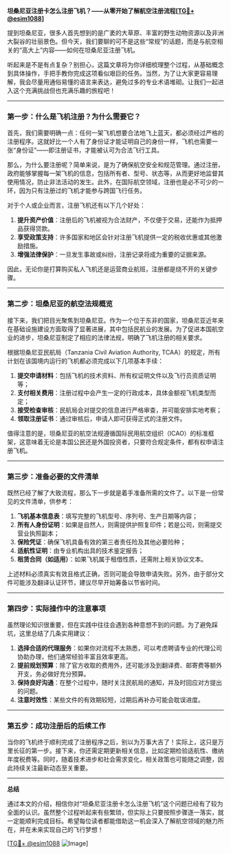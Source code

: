 **坦桑尼亚注册卡怎么注册飞机？——从零开始了解航空注册流程[[TG💪+ @esim1088](https://t.me/s/esim1088)]**

提到坦桑尼亚，很多人首先想到的是广袤的大草原、丰富的野生动物资源以及非洲大裂谷的壮丽景色。但今天，我们要聊的可不是这些“常规”的话题，而是与航空相关的“高大上”内容——如何在坦桑尼亚注册飞机。

听起来是不是有点复杂？别担心，这篇文章将为你详细梳理整个过程，从基础概念到具体操作，手把手教你完成这项看似艰巨的任务。当然，为了让大家更容易理解，我会尽量用通俗易懂的语言来表达，避免过多的专业术语堆砌。让我们一起进入这个充满挑战但也充满乐趣的旅程吧！

---

### **第一步：什么是飞机注册？为什么需要它？**

首先，我们需要明确一点：任何一架飞机想要合法地飞上蓝天，都必须经过严格的注册程序。这就好比一个人有了身份证才能证明自己的身份一样，飞机也需要一张“身份证”——即注册证书，才能被认可为合法飞行工具。

那么，为什么要注册呢？简单来说，是为了确保航空安全和规范管理。通过注册，政府能够掌握每一架飞机的信息，包括所有者、型号、状态等，从而更好地监督其使用情况，防止非法活动的发生。此外，在国际航空领域，注册也是必不可少的一环，因为只有注册过的飞机才能参与跨国飞行任务。

对于个人或企业而言，注册飞机还有以下几个好处：

1. **提升资产价值**：注册后的飞机被视为合法财产，不仅便于交易，还能作为抵押品获得贷款。
2. **享受政策支持**：许多国家和地区会针对注册飞机提供一定的税收优惠或其他激励措施。
3. **增强法律保护**：一旦发生事故或纠纷，注册记录将成为重要的证据来源。

因此，无论你是打算购买私人飞机还是运营商业航班，注册都是绕不开的关键步骤。

---

### **第二步：坦桑尼亚的航空法规概览**

接下来，我们把目光聚焦到坦桑尼亚。作为一个位于东非的国家，坦桑尼亚近年来在基础设施建设方面取得了显著进展，其中包括民航业的发展。为了促进本国航空业的进步，坦桑尼亚制定了相应的法律法规，明确了飞机注册的相关要求。

根据坦桑尼亚民航局（Tanzania Civil Aviation Authority, TCAA）的规定，所有计划在该国境内运行的飞机都必须完成以下几项基本手续：

1. **提交申请材料**：包括飞机的技术资料、所有权证明文件以及飞行员资质证明等；
2. **支付相关费用**：注册过程中会产生一定的行政成本，具体金额视飞机类型而定；
3. **接受检查审核**：民航局会对提交的信息进行严格审查，并可能安排实地考察；
4. **领取注册证书**：通过审核后，申请人即可获得正式的注册文件。

值得注意的是，坦桑尼亚的航空法规遵循国际民用航空组织（ICAO）的标准框架，这意味着无论是本国公民还是外国投资者，只要符合规定条件，都有权申请注册飞机。

---

### **第三步：准备必要的文件清单**

既然已经了解了大致流程，那么下一步就是着手准备所需的文件了。以下是一份常见的文件清单，供参考：

1. **飞机基本信息表**：填写完整的飞机型号、序列号、生产日期等内容；
2. **所有人身份证明**：如果是自然人，则需提供护照复印件；若是公司，则需提交营业执照副本；
3. **保险凭证**：确保飞机具备有效的第三者责任险及其他必要险种；
4. **适航性证明**：由专业机构出具的技术鉴定报告；
5. **租赁合同（如适用）**：如果飞机属于租借性质，还需附上相关协议文本。

上述材料必须真实有效且格式正确，否则可能会导致申请失败。另外，由于部分文件可能涉及翻译认证环节，建议尽早开始筹备以节省时间。

---

### **第四步：实际操作中的注意事项**

虽然理论知识很重要，但在实践中往往会遇到各种意想不到的问题。为了避免踩坑，这里总结了几条实用建议：

1. **选择合适的代理服务**：如果你对流程不太熟悉，可以考虑聘请专业的代理公司协助办理，他们通常经验丰富且效率更高。
2. **提前规划预算**：除了官方收取的费用外，还可能涉及到翻译费、邮寄费等额外开支，务必做好充分预算。
3. **保持良好沟通**：在整个过程中，随时关注民航局的通知，并及时回应对方提出的问题。
4. **注意时效性**：某些文件的有效期较短，过期后再补办可能会耽误进度。

---

### **第五步：成功注册后的后续工作**

当你的飞机终于顺利完成了注册程序之后，别以为万事大吉了！实际上，这只是万里长征的第一步。接下来，你还需定期更新相关信息，比如定期检验适航性、缴纳年度税费等。同时，随着技术进步和社会需求变化，相关政策也可能随之调整，因此持续关注最新动态至关重要。

---

**总结**

通过本文的介绍，相信你对“坦桑尼亚注册卡怎么注册飞机”这个问题已经有了较为全面的认识。虽然整个过程听起来有些繁琐，但实际上只要按照步骤逐一落实，就一定能顺利完成目标。希望每位读者都能借助这一机会深入了解航空领域的魅力所在，并在未来实现自己的飞行梦想！

[[TG💪+ @esim1088](https://t.me/s/esim1088) ![Image](https://i.postimg.cc/4NQfJmqS/Snipaste-2025-05-13-00-14-12.png)]